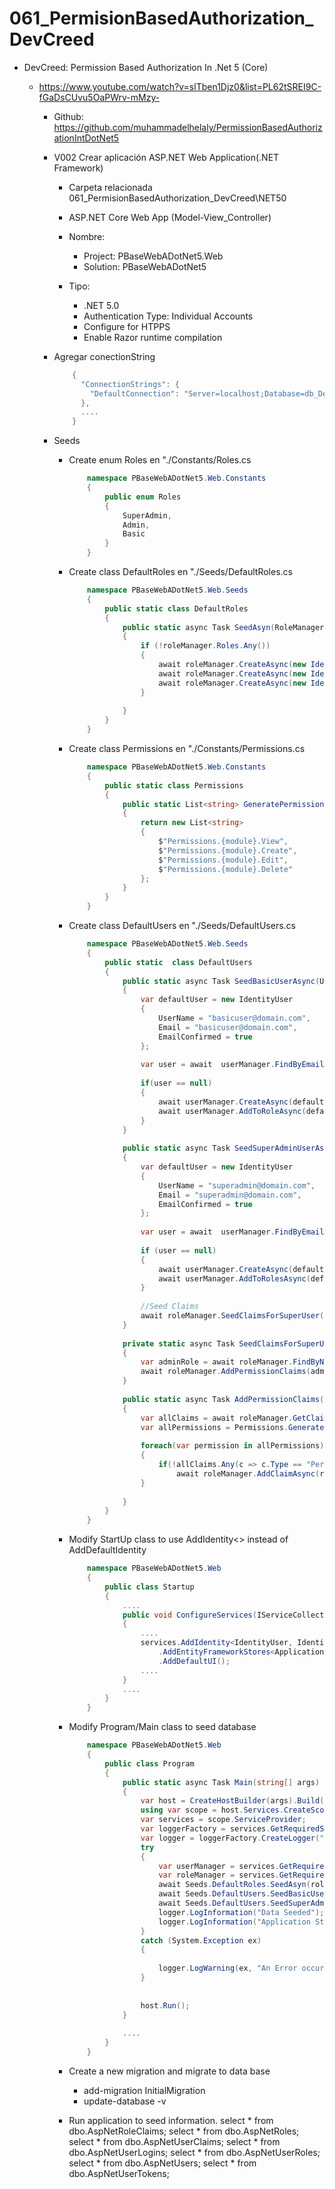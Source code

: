 # 061_PermisionBasedAuthorization_DevCreed

- DevCreed: Permission Based Authorization In .Net 5 (Core) 
	- https://www.youtube.com/watch?v=slTben1Djz0&list=PL62tSREI9C-fGaDsCUvu5OaPWrv-mMzy-
	
		- Github: https://github.com/muhammadelhelaly/PermissionBasedAuthorizationIntDotNet5
		- V002 Crear aplicación ASP.NET Web Application(.NET Framework)
			- Carpeta relacionada 
				061_PermisionBasedAuthorization_DevCreed\NET50
				
			- ASP.NET Core Web App (Model-View_Controller)
			- Nombre:
				- Project: PBaseWebADotNet5.Web
				- Solution: PBaseWebADotNet5
			- Tipo:
				- .NET 5.0
				- Authentication Type: Individual Accounts
				- Configure for HTPPS
				- Enable Razor runtime compilation
				
		- Agregar conectionString
			```cs
				{
				  "ConnectionStrings": {
					"DefaultConnection": "Server=localhost;Database=db_DebCreed;User ID=sa;Password=123456;MultipleActiveResultSets=true",
				  },
				  ....
				}
			```
		- Seeds
			- Create enum Roles en "./Constants/Roles.cs
				```cs
					namespace PBaseWebADotNet5.Web.Constants
					{
						public enum Roles
						{
							SuperAdmin,
							Admin,
							Basic
						}
					}
				```
			- Create class  DefaultRoles en "./Seeds/DefaultRoles.cs
				```cs
					namespace PBaseWebADotNet5.Web.Seeds
					{
						public static class DefaultRoles
						{
							public static async Task SeedAsyn(RoleManager<IdentityRole> roleManager)
							{
								if (!roleManager.Roles.Any())
								{
									await roleManager.CreateAsync(new IdentityRole(Roles.SuperAdmin.ToString()));
									await roleManager.CreateAsync(new IdentityRole(Roles.Admin.ToString()));
									await roleManager.CreateAsync(new IdentityRole(Roles.Basic.ToString()));
								}
								
							}
						}
					}
				```
			- Create class Permissions en "./Constants/Permissions.cs
				```cs
					namespace PBaseWebADotNet5.Web.Constants
					{
						public static class Permissions
						{
							public static List<string> GeneratePermissionList(string module)
							{
								return new List<string>
								{
									$"Permissions.{module}.View",
									$"Permissions.{module}.Create",
									$"Permissions.{module}.Edit",
									$"Permissions.{module}.Delete"
								};
							}
						}
					}
				```
				
			- Create class  DefaultUsers en "./Seeds/DefaultUsers.cs
				```cs
					namespace PBaseWebADotNet5.Web.Seeds
					{
						public static  class DefaultUsers
						{
							public static async Task SeedBasicUserAsync(UserManager<IdentityUser> userManager)
							{
								var defaultUser = new IdentityUser
								{
									UserName = "basicuser@domain.com",
									Email = "basicuser@domain.com",
									EmailConfirmed = true
								};
					
								var user = await  userManager.FindByEmailAsync(defaultUser.Email);
					
								if(user == null)
								{
									await userManager.CreateAsync(defaultUser, "Aa123456!");
									await userManager.AddToRoleAsync(defaultUser, Roles.Basic.ToString());
								}
							}
					
							public static async Task SeedSuperAdminUserAsync(UserManager<IdentityUser> userManager, RoleManager<IdentityRole> roleManager)
							{
								var defaultUser = new IdentityUser
								{
									UserName = "superadmin@domain.com",
									Email = "superadmin@domain.com",
									EmailConfirmed = true
								};
					
								var user = await  userManager.FindByEmailAsync(defaultUser.Email);
					
								if (user == null)
								{
									await userManager.CreateAsync(defaultUser, "Aa123456!");
									await userManager.AddToRolesAsync(defaultUser, new List<string> { Roles.Basic.ToString(), Roles.Admin.ToString(), Roles.SuperAdmin.ToString() });
								}
					
								//Seed Claims
								await roleManager.SeedClaimsForSuperUser();
							}
					
							private static async Task SeedClaimsForSuperUser(this RoleManager<IdentityRole> roleManager)
							{
								var adminRole = await roleManager.FindByNameAsync(Roles.SuperAdmin.ToString());
								await roleManager.AddPermissionClaims(adminRole, "Products");
							}
					
							public static async Task AddPermissionClaims(this RoleManager<IdentityRole> roleManager, IdentityRole role, string module)
							{
								var allClaims = await roleManager.GetClaimsAsync(role);
								var allPermissions = Permissions.GeneratePermissionList(module);
					
								foreach(var permission in allPermissions)
								{
									if(!allClaims.Any(c => c.Type == "Permission" && c.Value == permission))
										await roleManager.AddClaimAsync(role, new Claim("Permission", permission));
								}
					
							}
						}
					}
				```
				
			- Modify StartUp class to use AddIdentity<> instead of AddDefaultIdentity
				```cs
					namespace PBaseWebADotNet5.Web
					{
						public class Startup
						{
							....
							public void ConfigureServices(IServiceCollection services)
							{
								....
								services.AddIdentity<IdentityUser, IdentityRole>(options => options.SignIn.RequireConfirmedAccount = true)
									.AddEntityFrameworkStores<ApplicationDbContext>()
									.AddDefaultUI();
								....
							}
							....
						}
					}
				```
				
			- Modify Program/Main class to seed database
				```cs
					namespace PBaseWebADotNet5.Web
					{
						public class Program
						{
							public static async Task Main(string[] args)
							{
								var host = CreateHostBuilder(args).Build();
								using var scope = host.Services.CreateScope();
								var services = scope.ServiceProvider;
								var loggerFactory = services.GetRequiredService<ILoggerProvider>();
								var logger = loggerFactory.CreateLogger("app");
								try
								{
									var userManager = services.GetRequiredService<UserManager<IdentityUser>>();
									var roleManager = services.GetRequiredService<RoleManager<IdentityRole>>();
									await Seeds.DefaultRoles.SeedAsyn(roleManager);
									await Seeds.DefaultUsers.SeedBasicUserAsync(userManager);
									await Seeds.DefaultUsers.SeedSuperAdminUserAsync(userManager, roleManager);
									logger.LogInformation("Data Seeded");
									logger.LogInformation("Application Started");
								}
								catch (System.Exception ex)
								{
					
									logger.LogWarning(ex, "An Error occurred while seeding data");
								}
					
					
								host.Run();
							}
					
							....
						}
					}
				```
				
			- Create a new migration and migrate to data base 
				- add-migration InitialMigration
				- update-database -v
				
			- Run application to seed information. 
				select * from dbo.AspNetRoleClaims;
				select * from dbo.AspNetRoles;
				select * from dbo.AspNetUserClaims;
				select * from dbo.AspNetUserLogins;
				select * from dbo.AspNetUserRoles;
				select * from dbo.AspNetUsers;
				select * from dbo.AspNetUserTokens;
				
			